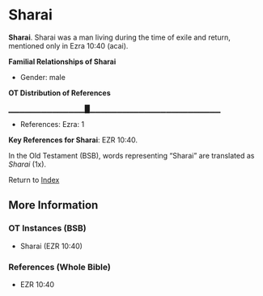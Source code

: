 # Sharai
**Sharai**. 
Sharai was a man living during the time of exile and return, mentioned only in Ezra 10:40 (acai). 




**Familial Relationships of Sharai**


* Gender: male


**OT Distribution of References**

▁▁▁▁▁▁▁▁▁▁▁▁▁▁█▁▁▁▁▁▁▁▁▁▁▁▁▁▁▁▁▁▁▁▁▁▁▁▁
* References: Ezra: 1



**Key References for Sharai**: 
EZR 10:40. 


In the Old Testament (BSB), words representing “Sharai” are translated as 
*Sharai* (1x). 




Return to [Index](00-Index.md)

## More Information

### OT Instances (BSB)

* Sharai (EZR 10:40)



### References (Whole Bible)

* EZR 10:40



